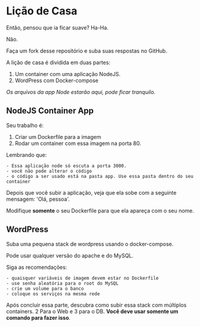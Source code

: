 # Lição de Casa

Então, pensou que ia ficar suave? Ha-Ha.

Não.

Faça um fork desse repositório e suba suas respostas no GitHub.

A lição de casa é dividida em duas partes:

1. Um container com uma aplicação NodeJS.
2. WordPress com Docker-compose

*Os arquivos da app Node estarão aqui, pode ficar tranquilo.*

## NodeJS Container App

Seu trabalho é:

1. Criar um Dockerfile para a imagem
2. Rodar um container com essa imagem na porta 80.

Lembrando que:

    - Essa aplicação node só escuta a porta 3000.
    - você não pode alterar o código
    - o código a ser usado está na pasta app. Use essa pasta dentro do seu container

Depois que você subir a aplicação, veja que ela sobe com a seguinte mensagem: 'Olá, pessoa'.

Modifique **somente** o seu Dockerfile para que ela apareça com o seu nome.

## WordPress

Suba uma pequena stack de wordpress usando o docker-compose.

Pode usar qualquer versão do apache e do MySQL.

Siga as recomendações:

    - quaisquer variáveis de imagem devem estar no Dockerfile
    - use senha aleatória para o root do MySQL
    - crie um volume para o banco
    - coloque os serviços na mesma rede

Após concluir essa parte, descubra como subir essa stack com múltiplos containers. 2 Para o Web e 3 para o DB. **Você deve usar somente um comando para fazer isso**. 